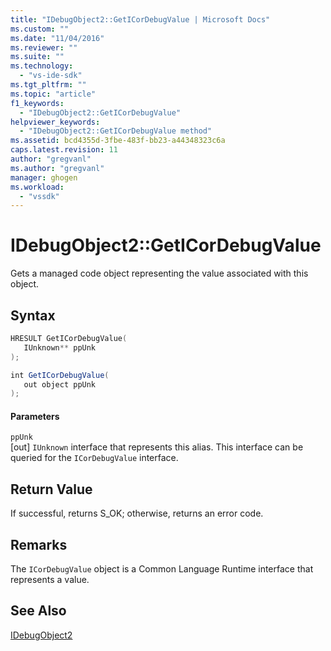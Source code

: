 ```yaml
---
title: "IDebugObject2::GetICorDebugValue | Microsoft Docs"
ms.custom: ""
ms.date: "11/04/2016"
ms.reviewer: ""
ms.suite: ""
ms.technology: 
  - "vs-ide-sdk"
ms.tgt_pltfrm: ""
ms.topic: "article"
f1_keywords: 
  - "IDebugObject2::GetICorDebugValue"
helpviewer_keywords: 
  - "IDebugObject2::GetICorDebugValue method"
ms.assetid: bcd4355d-3fbe-483f-bb23-a44348323c6a
caps.latest.revision: 11
author: "gregvanl"
ms.author: "gregvanl"
manager: ghogen
ms.workload: 
  - "vssdk"
---
```

# IDebugObject2::GetICorDebugValue
Gets a managed code object representing the value associated with this object.  
  
## Syntax  
  
```cpp  
HRESULT GetICorDebugValue(  
   IUnknown** ppUnk  
);  
```  
  
```csharp  
int GetICorDebugValue(  
   out object ppUnk  
);  
```  
  
#### Parameters  
 `ppUnk`  
 [out] `IUnknown` interface that represents this alias. This interface can be queried for the `ICorDebugValue` interface.  
  
## Return Value  
 If successful, returns S_OK; otherwise, returns an error code.  
  
## Remarks  
 The `ICorDebugValue` object is a Common Language Runtime interface that represents a value.  
  
## See Also  
 [IDebugObject2](../../../extensibility/debugger/reference/idebugobject2.md)
